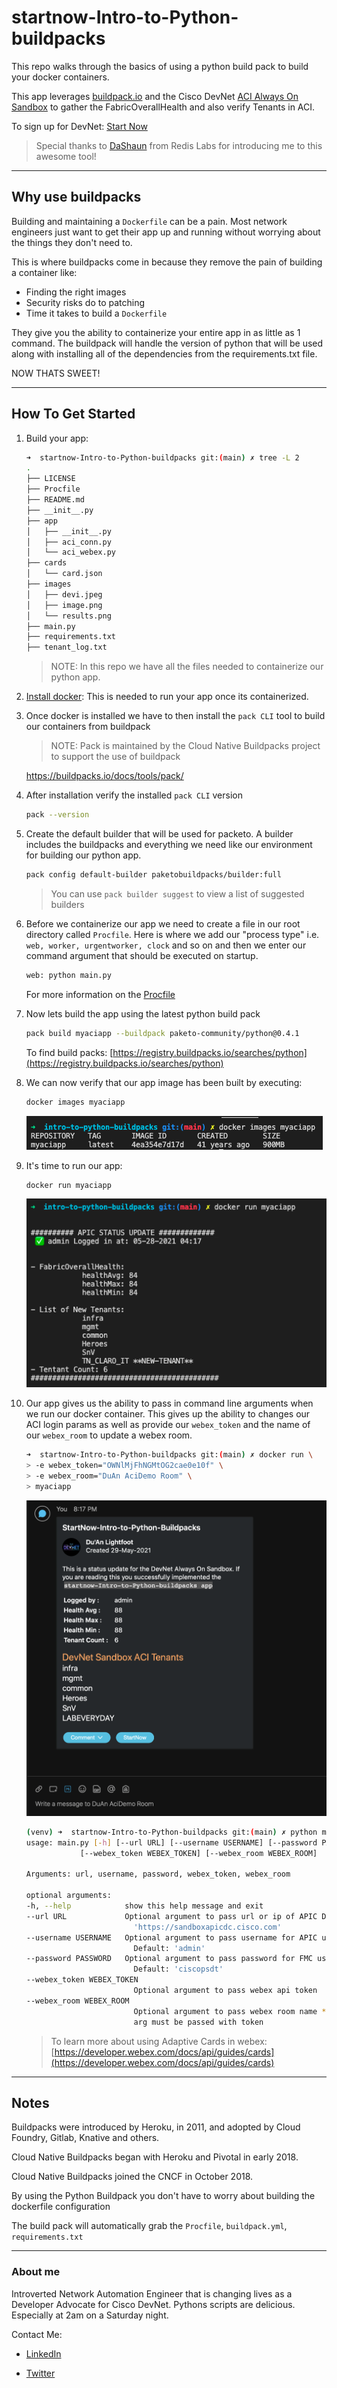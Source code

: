 # startnow-Intro-to-Python-buildpacks

This repo walks through the basics of using a python build pack to build your docker containers.

This app leverages [buildpack.io](https://registry.buildpacks.io/searches/python) and the Cisco DevNet [ACI Always On Sandbox](https://devnetsandbox.cisco.com/RM/Topology) to gather the FabricOverallHealth and also verify Tenants in ACI.

To sign up for DevNet: [Start Now](http://cs.co/startnowduan)

>Special thanks to [DaShaun](https://twitter.com/dashaun) from Redis Labs for introducing me to this awesome tool!

___

## Why use buildpacks

Building and maintaining a `Dockerfile` can be a pain. Most network engineers just want to get their app up and running without worrying about the things they don't need to.

This is where buildpacks come in because they remove the pain of building a container like:

- Finding the right images
- Security risks do to patching
- Time it takes to build a `Dockerfile`

They give you the ability to containerize your entire app in as little as 1 command. The buildpack will handle the version of python that will be used along with installing all of the dependencies from the requirements.txt file.

NOW THATS SWEET!
___

## How To Get Started

1. Build your app:

    ```bash
    ➜  startnow-Intro-to-Python-buildpacks git:(main) ✗ tree -L 2
    .
    ├── LICENSE
    ├── Procfile
    ├── README.md
    ├── __init__.py
    ├── app
    │   ├── __init__.py
    │   ├── aci_conn.py
    │   └── aci_webex.py
    ├── cards
    │   └── card.json
    ├── images
    │   ├── devi.jpeg
    │   ├── image.png
    │   └── results.png
    ├── main.py
    ├── requirements.txt
    ├── tenant_log.txt
    ```

    >NOTE: In this repo we have all the files needed to containerize our python app.

2. [Install docker](https://hub.docker.com/search?type=edition&offering=community): This is needed to run your app once its containerized.

3. Once docker is installed we have to then install the `pack CLI` tool to build our containers from buildpack

    >NOTE: Pack is maintained by the Cloud Native Buildpacks project to support the use of buildpack

    https://buildpacks.io/docs/tools/pack/

4. After installation verify the installed `pack CLI` version

    ```bash
    pack --version
    ```

5. Create the default builder that will be used for packeto. A builder includes the buildpacks and everything we need like our environment for building our python app.

    ```bash
    pack config default-builder paketobuildpacks/builder:full
    ```

    >You can use `pack builder suggest` to view a list of suggested builders

6. Before we containerize our app we need to create a file in our root directory called `Procfile`. Here is where we add our "process type" i.e. `web, worker, urgentworker, clock` and so on and then we enter our command argument that should be executed on startup.

    ```bash
    web: python main.py
    ```

    For more information on the [Procfile](https://devcenter.heroku.com/articles/procfile)

7. Now lets build the app using the latest python build pack

    ```bash
    pack build myaciapp --buildpack paketo-community/python@0.4.1
    ```

    To find build packs: [https://registry.buildpacks.io/searches/python](https://registry.buildpacks.io/searches/python)

8. We can now verify that our app image has been built by executing:

    ```bash
    docker images myaciapp
    ```

    ![image](./images/image.png "Docker image")

9. It's time to run our app:

    ```bash
    docker run myaciapp
    ```

    ![Results](./images/results.png "Myapp Results")

10. Our app gives us the ability to pass in command line arguments when we run our docker container. This gives up the ability to changes our ACI login params as well as provide our `webex_token` and the name of our `webex_room` to update a webex room.

    ```bash
    ➜  startnow-Intro-to-Python-buildpacks git:(main) ✗ docker run \
    > -e webex_token="OWNlMjFhNGMtOG2cae0e10f" \
    > -e webex_room="DuAn AciDemo Room" \
    > myaciapp
    ```

    ![image](./images/card_result.png "Webex Message")

    ```bash
    (venv) ➜  startnow-Intro-to-Python-buildpacks git:(main) ✗ python main.py --help  
    usage: main.py [-h] [--url URL] [--username USERNAME] [--password PASSWORD]
                [--webex_token WEBEX_TOKEN] [--webex_room WEBEX_ROOM]

    Arguments: url, username, password, webex_token, webex_room

    optional arguments:
    -h, --help            show this help message and exit
    --url URL             Optional argument to pass url or ip of APIC Default:
                            'https://sandboxapicdc.cisco.com'
    --username USERNAME   Optional argument to pass username for APIC user
                            Default: 'admin'
    --password PASSWORD   Optional argument to pass password for FMC user
                            Default: 'ciscopsdt'
    --webex_token WEBEX_TOKEN
                            Optional argument to pass webex api token
    --webex_room WEBEX_ROOM
                            Optional argument to pass webex room name ***NOTE***
                            arg must be passed with token
    ```

    >To learn more about using Adaptive Cards in webex: [https://developer.webex.com/docs/api/guides/cards](https://developer.webex.com/docs/api/guides/cards)
___

## Notes

Buildpacks were introduced by Heroku, in 2011, and adopted by Cloud Foundry, Gitlab, Knative and others.

Cloud Native Buildpacks began with Heroku and Pivotal in early 2018.

Cloud Native Buildpacks joined the CNCF in October 2018.

By using the Python Buildpack you don't have to worry about building the dockerfile configuration

The build pack will automatically grab the `Procfile`, `buildpack.yml`, `requirements.txt`

___

### About me

Introverted Network Automation Engineer that is changing lives as a Developer Advocate for Cisco DevNet. Pythons scripts are delicious. Especially at 2am on a Saturday night.

Contact Me:

- [LinkedIn](https://www.linkedin.com/in/duanlightfoot/)

- [Twitter](https://twitter.com/labeveryday)
